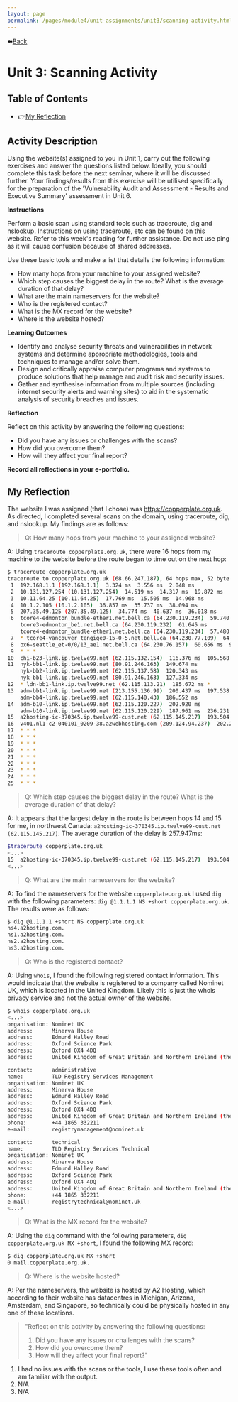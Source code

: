 ```yaml
---
layout: page
permalink: /pages/module4/unit-assignments/unit3/scanning-activity.html
---
```


⬅️[Back](/pages/module4/unit-assignments/unit3/m4u3.html)

# Unit 3: Scanning Activity

## Table of Contents

- 👉[My Reflection](#my-reflection)

## Activity Description

Using the website(s) assigned to you in Unit 1, carry out the following exercises and answer the questions listed below. Ideally, you should complete this task before the next seminar, where it will be discussed further. Your findings/results from this exercise will be utilised specifically for the preparation of the 'Vulnerability Audit and Assessment - Results and Executive Summary' assessment in Unit 6.

**Instructions**

Perform a basic scan using standard tools such as traceroute, dig and nslookup. Instructions on using traceroute, etc can be found on this website. Refer to this week's reading for further assistance. Do not use ping as it will cause confusion because of shared addresses.

Use these basic tools and make a list that details the following information:
- How many hops from your machine to your assigned website?
- Which step causes the biggest delay in the route? What is the average duration of that delay?
- What are the main nameservers for the website?
- Who is the registered contact?
- What is the MX record for the website?
- Where is the website hosted?

**Learning Outcomes**
- Identify and analyse security threats and vulnerabilities in network systems and determine appropriate methodologies, tools and techniques to manage and/or solve them.
- Design and critically appraise computer programs and systems to produce solutions that help manage and audit risk and security issues.
- Gather and synthesise information from multiple sources (including internet security alerts and warning sites) to aid in the systematic analysis of security breaches and issues.

**Reflection**

Reflect on this activity by answering the following questions:
- Did you have any issues or challenges with the scans?
- How did you overcome them?
- How will they affect your final report?

**Record all reflections in your e-portfolio.**


## My Reflection

The website I was assigned (that I chose) was https://copperplate.org.uk. As directed, I completed several scans on the domain, using traceroute, dig, and nslookup. My findings are as follows:

>Q: How many hops from your machine to your assigned website?

A: Using `traceroute copperplate.org.uk`, there were 16 hops from my machine to the website before the route began to time out on the next hop:

```bash
$ traceroute copperplate.org.uk
traceroute to copperplate.org.uk (68.66.247.187), 64 hops max, 52 byte packets
 1  192.168.1.1 (192.168.1.1)  3.324 ms  3.556 ms  2.048 ms
 2  10.131.127.254 (10.131.127.254)  14.519 ms  14.317 ms  19.872 ms
 3  10.11.64.25 (10.11.64.25)  17.769 ms  15.505 ms  14.968 ms
 4  10.1.2.105 (10.1.2.105)  36.857 ms  35.737 ms  38.094 ms
 5  207.35.49.125 (207.35.49.125)  34.774 ms  40.637 ms  36.018 ms
 6  tcore4-edmonton_bundle-ether1.net.bell.ca (64.230.119.234)  59.740 ms
    tcore3-edmonton_be1.net.bell.ca (64.230.119.232)  61.645 ms
    tcore4-edmonton_bundle-ether1.net.bell.ca (64.230.119.234)  57.480 ms
 7  * tcore4-vancouver_tengige0-15-0-5.net.bell.ca (64.230.77.109)  64.601 ms *
 8  bx6-seattle_et-0/0/13_ae1.net.bell.ca (64.230.76.157)  60.656 ms  90.761 ms  56.519 ms
 9  * * *
10  chi-b23-link.ip.twelve99.net (62.115.132.154)  116.376 ms  105.568 ms  133.235 ms
11  nyk-bb1-link.ip.twelve99.net (80.91.246.163)  149.674 ms
    nyk-bb2-link.ip.twelve99.net (62.115.137.58)  120.343 ms
    nyk-bb1-link.ip.twelve99.net (80.91.246.163)  127.334 ms
12  * ldn-bb1-link.ip.twelve99.net (62.115.113.21)  185.672 ms *
13  adm-bb1-link.ip.twelve99.net (213.155.136.99)  200.437 ms  197.538 ms
    adm-bb4-link.ip.twelve99.net (62.115.140.43)  186.552 ms
14  adm-b10-link.ip.twelve99.net (62.115.120.227)  202.920 ms
    adm-b10-link.ip.twelve99.net (62.115.120.229)  187.961 ms  236.231 ms
15  a2hosting-ic-370345.ip.twelve99-cust.net (62.115.145.217)  193.504 ms  273.148 ms  307.188 ms
16  v401.nl1-c2-040101_0209-38.a2webhosting.com (209.124.94.237)  202.298 ms  191.469 ms  192.932 ms
17  * * *
18  * * *
19  * * *
20  * * *
21  * * *
22  * * *
23  * * *
24  * * *
25  * * *
```

>Q: Which step causes the biggest delay in the route? What is the average duration of that delay?

A: It appears that the largest delay in the route is between hops 14 and 15 for me, in northwest Canada: `a2hosting-ic-370345.ip.twelve99-cust.net (62.115.145.217)`. The average duration of the delay is 257.947ms:

```bash
$traceroute copperplate.org.uk
<...>
15  a2hosting-ic-370345.ip.twelve99-cust.net (62.115.145.217)  193.504 ms  273.148 ms  307.188 ms
<...>
```

>Q: What are the main nameservers for the website?

A: To find the nameservers for the website `copperplate.org.uk` I used `dig` with the following parameters: `dig @1.1.1.1 NS +short copperplate.org.uk`. The results were as follows:
```bash
$ dig @1.1.1.1 +short NS copperplate.org.uk
ns4.a2hosting.com.
ns1.a2hosting.com.
ns2.a2hosting.com.
ns3.a2hosting.com.
```

>Q: Who is the registered contact?

A: Using `whois`, I found the following registered contact information. This would indicate that the website is registered to a company called Nominet UK, which is located in the United Kingdom. Likely this is just the whois privacy service and not the actual owner of the website.

```bash
$ whois copperplate.org.uk
<...>
organisation: Nominet UK
address:      Minerva House
address:      Edmund Halley Road
address:      Oxford Science Park
address:      Oxford OX4 4DQ
address:      United Kingdom of Great Britain and Northern Ireland (the)

contact:      administrative
name:         TLD Registry Services Management
organisation: Nominet UK
address:      Minerva House
address:      Edmund Halley Road
address:      Oxford Science Park
address:      Oxford OX4 4DQ
address:      United Kingdom of Great Britain and Northern Ireland (the)
phone:        +44 1865 332211
e-mail:       registrymanagement@nominet.uk

contact:      technical
name:         TLD Registry Services Technical
organisation: Nominet UK
address:      Minerva House
address:      Edmund Halley Road
address:      Oxford Science Park
address:      Oxford OX4 4DQ
address:      United Kingdom of Great Britain and Northern Ireland (the)
phone:        +44 1865 332211
e-mail:       registrytechnical@nominet.uk
<...>
```

>Q: What is the MX record for the website?

A: Using the `dig` command with the following parameters, `dig copperplate.org.uk MX +short`, I found the following MX record:

```bash
$ dig copperplate.org.uk MX +short
0 mail.copperplate.org.uk.
```

>Q: Where is the website hosted?

A: Per the nameservers, the website is hosted by A2 Hosting, which according to their website has datacentres in Michigan, Arizona, Amsterdam, and Singapore, so technically could be physically hosted in any one of these locations.

>"Reflect on this activity by answering the following questions:
>1. Did you have any issues or challenges with the scans?
>2. How did you overcome them?
>3. How will they affect your final report?"

1. I had no issues with the scans or the tools, I use these tools often and am familiar with the output.
2. N/A
3. N/A
